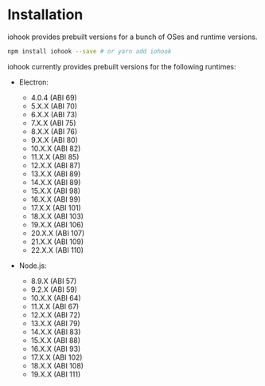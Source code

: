 # Installation

iohook provides prebuilt versions for a bunch of OSes and runtime versions.

```bash
npm install iohook --save # or yarn add iohook
```

iohook currently provides prebuilt versions for the following runtimes:

- Electron:

  - 4.0.4 (ABI 69)
  - 5.X.X (ABI 70)
  - 6.X.X (ABI 73)
  - 7.X.X (ABI 75)
  - 8.X.X (ABI 76)
  - 9.X.X (ABI 80)
  - 10.X.X (ABI 82)
  - 11.X.X (ABI 85)
  - 12.X.X (ABI 87)
  - 13.X.X (ABI 89)
  - 14.X.X (ABI 89)
  - 15.X.X (ABI 98)
  - 16.X.X (ABI 99)
  - 17.X.X (ABI 101)
  - 18.X.X (ABI 103)
  - 19.X.X (ABI 106)
  - 20.X.X (ABI 107)
  - 21.X.X (ABI 109)
  - 22.X.X (ABI 110)

- Node.js:
  - 8.9.X (ABI 57)
  - 9.2.X (ABI 59)
  - 10.X.X (ABI 64)
  - 11.X.X (ABI 67)
  - 12.X.X (ABI 72)
  - 13.X.X (ABI 79)
  - 14.X.X (ABI 83)
  - 15.X.X (ABI 88)
  - 16.X.X (ABI 93)
  - 17.X.X (ABI 102)
  - 18.X.X (ABI 108)
  - 19.X.X (ABI 111)
